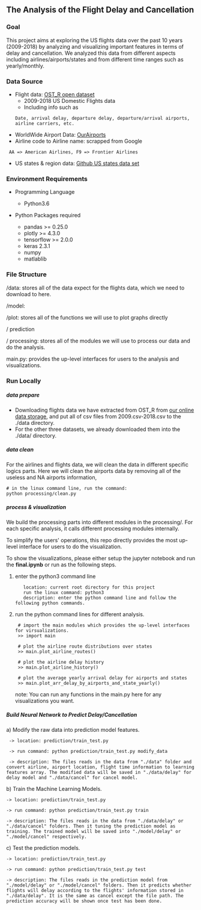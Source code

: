 ## The Analysis of the Flight Delay and Cancellation

### Goal
This project aims at exploring the US flights data over the past 10 years 
(2009-2018) by analyzing and visualizing important features in terms of 
 delay and cancellation. We analyzed this data from different aspects including 
 airlines/airports/states and from different time ranges such as yearly/monthly.
 
 
 ### Data Source
 * Flight data: [OST_R open dataset](https://www.transtats.bts.gov/DL_SelectFields.asp?Table_ID=236&DB_Short_Name=On-Time)
    * 2009-2018 US Domestic Flights data
    * Including info such as 
    ``` 
   Date, arrival delay, departure delay, departure/arrival airports, airline carriers, etc. 
    ```      
  * WorldWide Airport Data: [OurAirports](https://ourairports.com/data/)
  * Airline code to Airline name: scrapped from Google
   ```
    AA => American Airlines, F9 => Frontier Airlines
   ```
   
  * US states & region data: [Github US states data set](https://github.com/cphalpert/census-regions/blob/master/us%20census%20bureau%20regions%20and%20divisions.csv)
 
 ### Environment Requirements
 * Programming Language
   * Python3.6
  
 * Python Packages required
      * pandas >= 0.25.0
      * plotly >= 4.3.0
      * tensorflow >= 2.0.0
      * keras 2.3.1
      * numpy
      * matlablib
      

 ### File Structure
 /data: 
 stores all of the data expect for the flights data, which we need to download to here.
 
 /model: 
 
 /plot:
 stores all of the functions we will use to plot graphs directly
     
 / prediction
 
 / processing:
 stores all of the modules we will use to process our data and do the analysis.
 
 
 main.py: provides the up-level interfaces for users to the analysis and visualizations.
 
 
 
 
 ### Run Locally
 ##### data prepare
 * Downloading flights data we have extracted from OST_R from [our online data storage](https://drive.google.com/drive/folders/1Fw1NGhDOesngb_MywLFVDQXJtfUl37CN?usp=sharing), and put all of csv files
 from 2009.csv-2018.csv to the ./data directory.
 * For the other three datasets, we already downloaded them into the ./data/ directory.
 
 ##### data clean
 For the airlines and flights data, we will clean the data in different specific logics parts.
 Here we will clean the airports data by removing all of the useless and NA airports information, 
 
 ```
 # in the linux command line, run the command:
 python processing/clean.py
 ```

 ##### process & visualization
 We build the processing parts into different modules in the processing/. For each specific analysis, it calls different processing modules internally.
 
 To simplify the users' operations, this repo directly provides the most up-level interface for users to do the visualization. 
 
 To show the visualizations, please either setup the jupyter notebook and run the **final.ipynb** or run as the following steps.
 
 1. enter the python3 command line
     ```
        location: current root directory for this project
        run the linux command: python3
        description: enter the python command line and follow the following python commands. 
     ``` 
 2. run the python command lines for different analysis.
     ```
      # import the main modules which provides the up-level interfaces for virsualizations.
      >> import main
      
      # plot the airline route distributions over states
      >> main.plot_airline_routes()
      
      # plot the airline delay history
      >> main.plot_airline_history()
      
      # plot the average yearly arrival delay for airports and states
      >> main.plot_arr_delay_by_airports_and_state_yearly()
     ```
     note: You can run any functions in the main.py here for any visualizations you want.
 
 ##### Build Neural Network to Predict Delay/Cancellation
 
 a) Modify the raw data into prediction model features.
    

     -> location: prediction/train_test.py
    
     -> run command: python prediction/train_test.py modify_data
    
     -> description: The files reads in the data from "./data" folder and convert airline, airport location, flight time information to learning features array. The modified data will be saved in "./data/delay" for delay model and "./data/cancel" for cancel model.


b) Train the Machine Learning Models.
 
    -> location: prediction/train_test.py
    
    -> run command: python prediction/train_test.py train
    
    -> description: The files reads in the data from "./data/delay" or "./data/cancel" folders. Then it tuning the prediction model as training. The trained model will be saved into "./model/delay" or "./model/cancel" respectively.

c) Test the prediction models.
 
    -> location: prediction/train_test.py
    
    -> run command: python prediction/train_test.py test
    
    -> description: The files reads in the prediction model from "./model/delay" or "./model/cancel" folders. Then it predicts whether flights will delay according to the flights' information stored in "./data/delay". It is the same as cancel except the file path. The prediction accuracy will be shown once test has been done.
